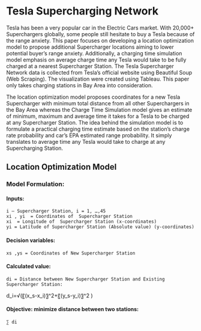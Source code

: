 # Tesla Supercharging Network

Tesla has been a very popular car in the Electric Cars market. With 20,000+ Superchargers globally, some people still hesitate to buy a Tesla because of the range anxiety. This paper focuses on developing a location optimization model to propose additional Supercharger locations aiming to lower potential buyer’s range anxiety. Additionally, a charging time simulation model emphasis on average charge time any Tesla would take to be fully charged at a nearest Supercharger Station. The Tesla Supercharger Network data is collected from Tesla’s official website using Beautiful Soup (Web Scraping). The visualization were created using Tableau. This paper only takes charging stations in Bay Area into consideration. 

The location optimization model proposes coordinates for a new Tesla Supercharger with minimum total distance from all other Superchargers in the Bay Area whereas the Charge Time Simulation model gives an estimate of minimum, maximum and average time it takes for a Tesla to be charged at any Supercharger Station. The idea behind the simulation model is to formulate a practical charging time estimate based on the station’s charge rate probability and car’s EPA estimated range probability. It simply translates to average time any Tesla would take to charge at any Supercharging Station.    


## Location Optimization Model
### Model Formulation:
#### Inputs:
	i – Supercharger Station, i = 1, …,45
	xi , yi  = Coordinates of  Supercharger Station
	xi  = Longitude of  Supercharger Station (x-coordinates)
	yi = Latitude of Supercharger Station (Absolute value) (y-coordinates)
#### Decision variables:
	xs ,ys = Coordinates of New Supercharger Station
#### Calculated value:
	di = Distance between New Supercharger Station and Existing Supercharger Station:
d_i=√(〖(x_s-x_i)〗^2+〖(y_s-y_i)〗^2 )
#### Objective: minimize distance between two stations: 
	∑ di

